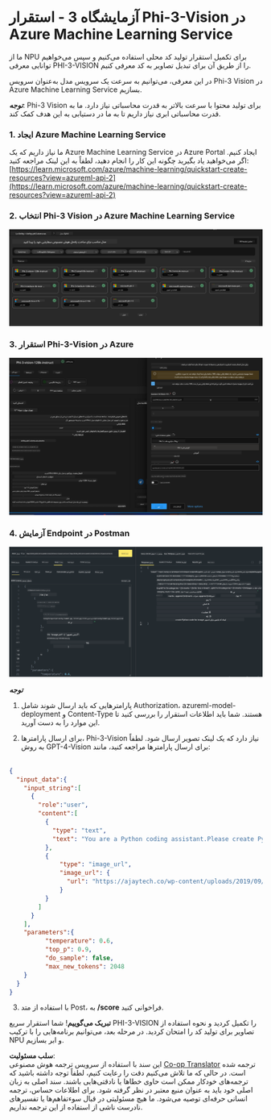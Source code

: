 <!--
CO_OP_TRANSLATOR_METADATA:
{
  "original_hash": "20cb4e6ac1686248e8be913ccf6c2bc2",
  "translation_date": "2025-03-27T12:28:05+00:00",
  "source_file": "md\\02.Application\\02.Code\\Phi3\\VSCodeExt\\HOL\\Apple\\03.DeployPhi3VisionOnAzure.md",
  "language_code": "fa"
}
-->
# **آزمایشگاه 3 - استقرار Phi-3-Vision در Azure Machine Learning Service**

ما از NPU برای تکمیل استقرار تولید کد محلی استفاده می‌کنیم و سپس می‌خواهیم توانایی معرفی PHI-3-VISION را از طریق آن برای تبدیل تصاویر به کد معرفی کنیم.

در این معرفی، می‌توانیم به سرعت یک سرویس مدل به‌عنوان سرویس Phi-3 Vision در Azure Machine Learning Service بسازیم.

***توجه***: Phi-3 Vision برای تولید محتوا با سرعت بالاتر به قدرت محاسباتی نیاز دارد. ما به قدرت محاسباتی ابری نیاز داریم تا به ما در دستیابی به این هدف کمک کند.

### **1. ایجاد Azure Machine Learning Service**

ما نیاز داریم که یک Azure Machine Learning Service در Azure Portal ایجاد کنیم. اگر می‌خواهید یاد بگیرید چگونه این کار را انجام دهید، لطفاً به این لینک مراجعه کنید: [https://learn.microsoft.com/azure/machine-learning/quickstart-create-resources?view=azureml-api-2](https://learn.microsoft.com/azure/machine-learning/quickstart-create-resources?view=azureml-api-2)

### **2. انتخاب Phi-3 Vision در Azure Machine Learning Service**

![کاتالوگ](../../../../../../../../../translated_images/vison_catalog.e04e9e5f2b6ff115fff30e793e54e617da07251c7b192e1a68e6b050917f45aa.fa.png)

### **3. استقرار Phi-3-Vision در Azure**

![استقرار](../../../../../../../../../translated_images/vision_deploy.c0582d08b5d49675c643f3bedc04ae106957304f3cd4702406fa08bea80ba213.fa.png)

### **4. آزمایش Endpoint در Postman**

![آزمایش](../../../../../../../../../translated_images/vision_test.fb4ff33607077153c7b5dcf37648dc5a9cb550824aeba89963e6b270314fc554.fa.png)

***توجه***

1. پارامترهایی که باید ارسال شوند شامل Authorization، azureml-model-deployment و Content-Type هستند. شما باید اطلاعات استقرار را بررسی کنید تا این موارد را به دست آورید.

2. برای ارسال پارامترها، Phi-3-Vision نیاز دارد که یک لینک تصویر ارسال شود. لطفاً به روش GPT-4-Vision برای ارسال پارامترها مراجعه کنید، مانند:

```json

{
  "input_data":{
    "input_string":[
      {
        "role":"user",
        "content":[ 
          {
            "type": "text",
            "text": "You are a Python coding assistant.Please create Python code for image "
          },
          {
              "type": "image_url",
              "image_url": {
                "url": "https://ajaytech.co/wp-content/uploads/2019/09/index.png"
              }
          }
        ]
      }
    ],
    "parameters":{
          "temperature": 0.6,
          "top_p": 0.9,
          "do_sample": false,
          "max_new_tokens": 2048
    }
  }
}

```

3. با استفاده از متد Post، به **/score** فراخوانی کنید.

**تبریک می‌گوییم**! شما استقرار سریع PHI-3-VISION را تکمیل کردید و نحوه استفاده از تصاویر برای تولید کد را امتحان کردید. در مرحله بعد، می‌توانیم برنامه‌هایی را با ترکیب NPU و ابر بسازیم.

**سلب مسئولیت**:  
این سند با استفاده از سرویس ترجمه هوش مصنوعی [Co-op Translator](https://github.com/Azure/co-op-translator) ترجمه شده است. در حالی که ما تلاش می‌کنیم دقت را رعایت کنیم، لطفاً توجه داشته باشید که ترجمه‌های خودکار ممکن است حاوی خطاها یا نادقتی‌هایی باشند. سند اصلی به زبان اصلی خود باید به عنوان منبع معتبر در نظر گرفته شود. برای اطلاعات حساس، ترجمه انسانی حرفه‌ای توصیه می‌شود. ما هیچ مسئولیتی در قبال سوءتفاهم‌ها یا تفسیرهای نادرست ناشی از استفاده از این ترجمه نداریم.